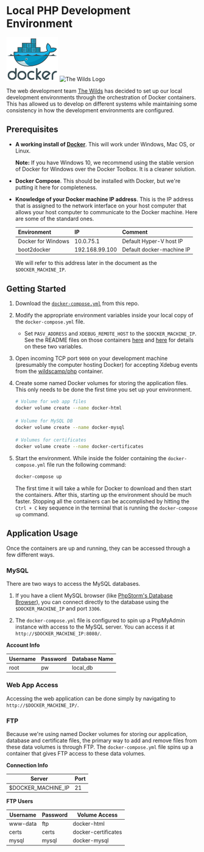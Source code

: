 # Local PHP Development Environment

![Docker Logo](assets/img/small_v-trans-115.png?raw=true) ![The Wilds Logo](https://avatars1.githubusercontent.com/u/11079956?v=3&s=115)

The web development team [The Wilds](http://wilds.org) has decided to set up our
local development environments through the orchestration of Docker containers. This
has allowed us to develop on different systems while maintaining some consistency
in how the development environments are configured.

Prerequisites
----

* **A working install of [Docker](https://www.docker.com/products/docker)**. This
  will work under Windows, Mac OS, or Linux.
  
  **Note:** If you have Windows 10, we recommend using the stable version of
  Docker for Windows over the Docker Toolbox. It is a cleaner solution.
  
* **Docker Compose**. This should be installed with Docker, but we're putting it
  here for completeness.
  
* **Knowledge of your Docker machine IP address**. This is the IP address that is
  assigned to the network interface on your host computer that allows your host
  computer to communicate to the Docker machine. Here are some of the standard
  ones.
  
  | Environment        | IP             | Comment                   |
  |--------------------|----------------|---------------------------|
  | Docker for Windows | 10.0.75.1      | Default Hyper-V host IP   |
  | boot2docker        | 192.168.99.100 | Default docker-machine IP |
  
  We will refer to this address later in the document as the `$DOCKER_MACHINE_IP`.

Getting Started
----

1) Download the [`docker-compose.yml`](https://github.com/wildscamp/docker-localphpdevenvironment/blob/master/docker-compose.yml)
   from this repo.

2) Modify the appropriate environment variables inside your local copy of the
   `docker-compose.yml` file.
   * Set `PASV_ADDRESS` and `XDEBUG_REMOTE_HOST` to the `$DOCKER_MACHINE_IP`.
     See the README files on those containers
     [here](https://github.com/wildscamp/docker-vsftpd) and
     [here](https://github.com/wildscamp/docker-php) for details on these two
     variables.
   
3) Open incoming TCP port `9000` on your development machine (presumably the
   computer hosting Docker) for accepting Xdebug events from the
   [wildscamp/php](https://hub.docker.com/r/wildscamp/php/) container.

4) Create some named Docker volumes for storing the application files. This only
   needs to be done the first time you set up your environment.
   
   ```bash
   # Volume for web app files
   docker volume create --name docker-html

   # Volume for MySQL DB
   docker volume create --name docker-mysql

   # Volumes for certificates
   docker volume create --name docker-certificates
   ```

5) Start the environment. While inside the folder containing the
   `docker-compose.yml` file run the following command:
   
   ```bash
   docker-compose up
   ```
   
   The first time it will take a while for Docker to download and then start the
   containers. After this, starting up the environment should be much faster.
   Stopping all the containers can be accomplished by hitting the `Ctrl + C` key
   sequence in the terminal that is running the `docker-compose up` command.

Application Usage
----

Once the containers are up and running, they can be accessed through a few
different ways.

### MySQL

There are two ways to access the MySQL databases.

1) If you have a client MySQL browser (like 
   [PhpStorm's Database Browser](https://www.jetbrains.com/help/phpstorm/2016.2/working-with-the-database-tool-window.html)),
   you can connect directly to the database using the `$DOCKER_MACHINE_IP` and
   port `3306`.

2) The `docker-compose.yml` file is configured to spin up a PhpMyAdmin instance
   with access to the MySQL server. You can access it at
   `http://$DOCKER_MACHINE_IP:8080/`.

**Account Info**

| Username | Password | Database Name |
|----------|----------|---------------|
| root     | pw       | local_db

### Web App Access

Accessing the web application can be done simply by navigating to
`http://$DOCKER_MACHINE_IP/`.

### FTP

Because we're using named Docker volumes for storing our application, database
and certificate files, the primary way to add and remove files from these data
volumes is through FTP. The `docker-compose.yml` file spins up a container that
gives FTP access to these data volumes.

**Connection Info**

| Server             | Port |
|--------------------|------|
| $DOCKER_MACHINE_IP | 21   |

**FTP Users**

| Username | Password | Volume Access       |
|----------|----------|---------------------|
| www-data | ftp      | docker-html         |
| certs    | certs    | docker-certificates |
| mysql    | mysql    | docker-mysql        |